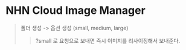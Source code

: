 # NHN Cloud Image Manager

> 폴더 생성 -> 옵션 생성 (small, medium, large)
>
> > <url>?small 로 요청으로 보내면 즉시 이미지를 리사이징해서 보내준다.
